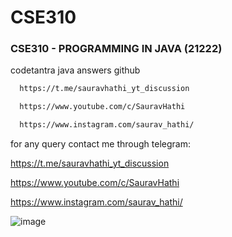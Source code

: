 # CSE310
### CSE310 - PROGRAMMING IN JAVA (21222)
codetantra java answers github
```bash
  https://t.me/sauravhathi_yt_discussion
```

```bash
  https://www.youtube.com/c/SauravHathi
```

```bash
  https://www.instagram.com/saurav_hathi/
```

for any query contact me through telegram:

https://t.me/sauravhathi_yt_discussion

https://www.youtube.com/c/SauravHathi

https://www.instagram.com/saurav_hathi/

![image](https://user-images.githubusercontent.com/61316762/158006371-7f1acebd-a9bd-4303-b90e-ea1bf24e2a5c.png)




